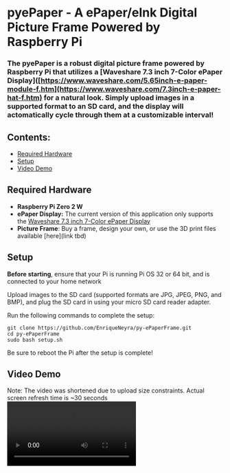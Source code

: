 # pyePaper - A ePaper/eInk Digital Picture Frame Powered by Raspberry Pi

### The pyePaper is a robust digital picture frame powered by Raspberry Pi that utilizes a [Waveshare 7.3 inch 7-Color ePaper Display]([https://www.waveshare.com/5.65inch-e-paper-module-f.htm](https://www.waveshare.com/7.3inch-e-paper-hat-f.htm) for a natural look. Simply upload images in a supported format to an SD card, and the display will actomatically cycle through them at a customizable interval!

## Contents:
- [Required Hardware](#required-hardware-and-assembly)  
- [Setup](#setup)  
- [Video Demo](#video-demo)

## Required Hardware

- **Raspberry Pi Zero 2 W**
- **ePaper Display:** The current version of this application only supports the [Waveshare 7.3 inch 7-Color ePaper Display](https://www.waveshare.com/5.65inch-e-paper-module-f.htm)
- **Picture Frame**: Buy a frame, design your own, or use the 3D print files available [here](link tbd)

## Setup

**Before starting**, ensure that your Pi is running Pi OS 32 or 64 bit, and is connected to your home network

Upload images to the SD card (supported formats are JPG, JPEG, PNG, and BMP), and plug the SD card in using your micro SD card reader adapter.

Run the following commands to complete the setup:
```
git clone https://github.com/EnriqueNeyra/py-ePaperFrame.git 
cd py-ePaperFrame
sudo bash setup.sh
```

Be sure to reboot the Pi after the setup is complete!

## Video Demo
Note: The video was shortened due to upload size constraints. Actual screen refresh time is ~30 seconds
<video src="" />
